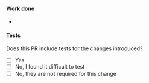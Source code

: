 #### Work done
-

#### Tests
Does this PR include tests for the changes introduced?
- [ ] Yes
- [ ] No, I found it difficult to test
- [ ] No, they are not required for this change
